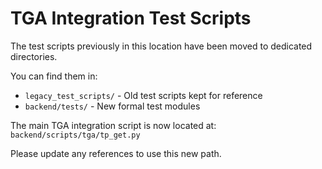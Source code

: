 # TGA Integration Test Scripts

The test scripts previously in this location have been moved to dedicated directories.

You can find them in:
- `legacy_test_scripts/` - Old test scripts kept for reference 
- `backend/tests/` - New formal test modules

The main TGA integration script is now located at:
`backend/scripts/tga/tp_get.py`

Please update any references to use this new path.
